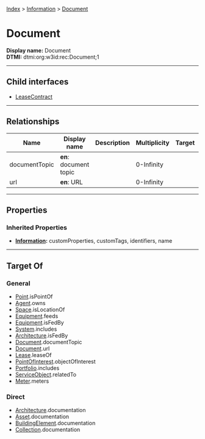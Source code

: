 [Index](../../index.md) > [Information](../Information.md) > [Document](#)
# Document

**Display name:** Document<br />
**DTMI:** dtmi:org:w3id:rec:Document;1

---

## Child interfaces
* [LeaseContract](LeaseContract.md)

---

## Relationships

|Name|Display name|Description|Multiplicity|Target|Properties|Writable|
|-|-|-|-|-|-|-|
|documentTopic|**en**: document topic||0-Infinity|||True|
|url|**en**: URL||0-Infinity|||True|

---

## Properties

### Inherited Properties
* **[Information](../Information.md):** customProperties, customTags, identifiers, name

---

## Target Of
### General
* [Point](../../Point/Point.md).isPointOf
* [Agent](../../Agent/Agent.md).owns
* [Space](../../Space/Space.md).isLocationOf
* [Equipment](../../Asset/Equipment/Equipment.md).feeds
* [Equipment](../../Asset/Equipment/Equipment.md).isFedBy
* [System](../../Collection/System/System.md).includes
* [Architecture](../../Space/Architecture/Architecture.md).isFedBy
* [Document](#).documentTopic
* [Document](#).url
* [Lease](../../Event/Lease.md).leaseOf
* [PointOfInterest](../PointOfInterest.md).objectOfInterest
* [Portfolio](../../Collection/Portfolio.md).includes
* [ServiceObject](../ServiceObject/ServiceObject.md).relatedTo
* [Meter](../../Asset/Equipment/Meter/Meter.md).meters
### Direct
* [Architecture](../../Space/Architecture/Architecture.md).documentation
* [Asset](../../Asset/Asset.md).documentation
* [BuildingElement](../../BuildingElement/BuildingElement.md).documentation
* [Collection](../../Collection/Collection.md).documentation
